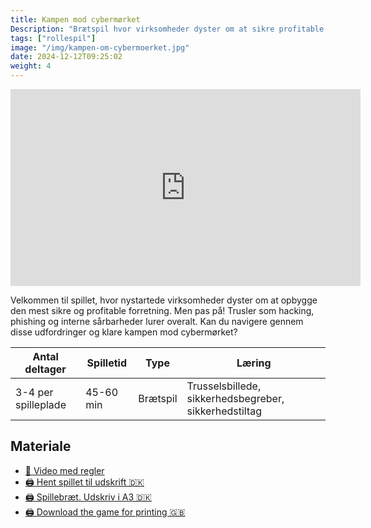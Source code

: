 ```yaml
---
title: Kampen mod cybermørket
Description: "Brætspil hvor virksomheder dyster om at sikre profitable forretning. Men pas på for truslerne lurer"
tags: ["rollespil"]
image: "/img/kampen-om-cybermoerket.jpg"
date: 2024-12-12T09:25:02
weight: 4
---
```


<iframe width="560" height="315" src="https://www.youtube.com/embed/uyZI2O7L4co?si=8gxGKAjb4BPNWv2g" title="YouTube video player" frameborder="0" allow="accelerometer; autoplay; clipboard-write; encrypted-media; gyroscope; picture-in-picture; web-share" referrerpolicy="strict-origin-when-cross-origin" allowfullscreen></iframe>

Velkommen til spillet, hvor nystartede virksomheder dyster om at opbygge den mest sikre og profitable forretning. Men pas på! Trusler som hacking, phishing og interne sårbarheder lurer overalt. Kan du navigere gennem disse udfordringer og klare kampen mod cybermørket?

| Antal deltager      | Spilletid | Type     | Læring                                                |
| ------------------- | --------- | -------- | ----------------------------------------------------- |
| 3-4 per spilleplade | 45-60 min | Brætspil | Trusselsbillede, sikkerhedsbegreber, sikkerhedstiltag |

## Materiale

- [🎥 Video med regler](https://www.youtube.com/watch?v=feeHPbRrZKI)
- [🖨️ Hent spillet til udskrift 🇩🇰](../../files/kampen-mod-cybermoerket/Kampen%20mod%20Cyberm%C3%B8rket_Awarenessspillet.pdf)
- [🖨️ Spillebræt. Udskriv i A3 🇩🇰](../../files/kampen-mod-cybermoerket/Spillebr%C3%A6t%20-%20Udskriv%20i%20A3.pdf)
- [🖨️ Download the game for printing 🇬🇧](../../files/kampen-mod-cybermoerket/The%20Fight%20Against%20Cyber%20Darkness.pdf)
